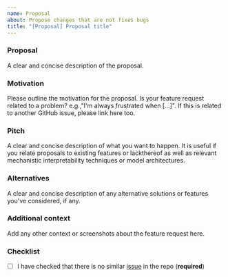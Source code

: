 ```yaml
---
name: Proposal
about: Propose changes that are not fixes bugs
title: "[Proposal] Proposal title"
---
```


### Proposal 

A clear and concise description of the proposal.

### Motivation

Please outline the motivation for the proposal.
Is your feature request related to a problem? e.g.,"I'm always frustrated when [...]".
If this is related to another GitHub issue, please link here too.

### Pitch

A clear and concise description of what you want to happen. It is useful if you relate proposals to existing features or lackthereof as well as relevant mechanistic interpretability techniques or model architectures.

### Alternatives

A clear and concise description of any alternative solutions or features you've considered, if any.

### Additional context

Add any other context or screenshots about the feature request here.

### Checklist

- [ ] I have checked that there is no similar [issue](https://github.com/neelnanda-io/transformerlens/issues) in the repo (**required**)
